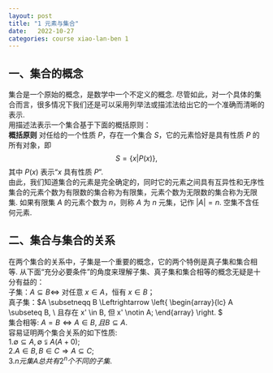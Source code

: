 ```yaml
---
layout: post
title: "1 元素与集合"
date:   2022-10-27
categories: course xiao-lan-ben 1
---
```


## 一、集合的概念

集合是一个原始的概念，是数学中一个不定义的概念. 尽管如此，对一个具体的集合而言，很多情况下我们还是可以采用列举法或描沭法给出它的一个准确而清晰的表示.  
用描述法表示一个集合基于下面的概括原则：  
**概括原则** 对任给的一个性质 $P$，存在一个集合 $S$，它的元素恰好是具有性质 $P$ 的所有对象，即  
$$S = \{x \vert P(x)\}, $$
其中 $P(x)$ 表示“$x$ 具有性质 $P$”.  
由此，我们知道集合的元素是完全确定的，同时它的元素之间具有互异性和无序性集合的元素个数为有限数的集合称为有限集，元素个数为无限数的集合称为无限集. 如果有限集 $A$ 的元素个数为 $n$，则称 $A$ 为 $n$ 元集，记作 $\vert A \vert = n$. 空集不含任何元素.  

## 二、集合与集合的关系
在两个集合的关系中，子集是一个重要的概念，它的两个特例是真子集和集合相等. 从下面“充分必要条件”的角度来理解子集、真子集和集合相等的概念无疑是十分有益的：  
子集：$A \subseteq B \Leftrightarrow$ 对任意 $x \in A$，恒有 $x \in B$；  
真子集：$A \subsetneqq B \Leftrightarrow 
\left\{
    \begin{array}{lc}
        A \subseteq B, \\
        且存在 x' \in B, 但 x' \notin A;
    \end{array}
\right.
$  
集合相等$:$ $A = B \Leftrightarrow A \in B, 且 B \subseteq A .$  
容易证明两个集合关系的如下性质$:$  
$1. \emptyset \subseteq A, \emptyset \subsetneqq A (A+0);$  
$2. A \in B, B \in C \Rightarrow A \subseteq C;$  
$3. n 元集 A 总共有 2^n 个不同的子集.$